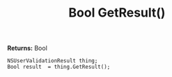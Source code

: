 ﻿---
uid: crmscript_ref_NSUserValidationResult_GetResult
title: Bool GetResult()
intellisense: NSUserValidationResult.GetResult
keywords: NSUserValidationResult, GetResult
so.topic: reference
---



**Returns:** Bool


```crmscript
NSUserValidationResult thing;
Bool result  = thing.GetResult();
```


